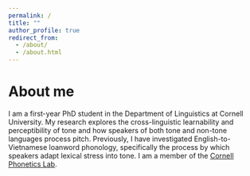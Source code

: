 ```yaml
---
permalink: /
title: ""
author_profile: true
redirect_from: 
  - /about/
  - /about.html
---
```


About me
======
I am a first-year PhD student in the Department of Linguistics at Cornell University. My research explores the cross-linguistic learnability and perceptibility of tone and how speakers of both tone and non-tone languages process pitch. Previously, I have investigated English-to-Vietnamese loanword phonology, specifically the process by which speakers adapt lexical stress into tone. I am a member of the [Cornell Phonetics Lab](https://conf.ling.cornell.edu/). 
